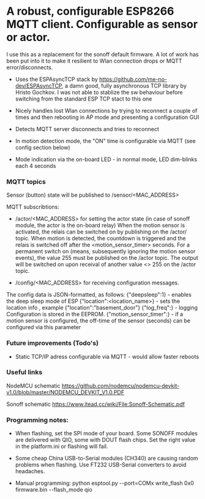 # A robust, configurable ESP8266 MQTT client. Configurable as sensor or actor.

I use this as a replacement for the sonoff default firmware. A lot of work has been put into it to make it resilient to Wlan connection drops or MQTT error/disconnects.

* Uses the ESPAsyncTCP stack by https://github.com/me-no-dev/ESPAsyncTCP, a damn good, fully asynchronous TCP library by Hristo Gochkov. I was not able to stablize the sw behaviour before switching from the standard ESP TCP stact to this one
* Nicely handles lost Wlan connections by trying to reconnect a couple of times and then rebooting in AP mode and presenting a configuration GUI
* Detects MQTT server disconnects and tries to reconnect

* In motion detection mode, the "ON" time is configurable via MQTT (see config section below)
* Mode indication via the on-board LED - in normal mode, LED dim-blinks each 4 seconds


### MQTT topics
Sensor (button) state will be published to /sensor/<MAC_ADDRESS>

MQTT subscribtions:
 * /actor/<MAC_ADDRESS> for setting the actor state (in case of sonoff module, the actor is the on-board relay)
 When the motion sensor is activated, the relais can be switched on by publishing on the /actor/ topic. When motion is detected, the countdown is triggered and the relais is switched off after the <motion_sensor_timer> seconds. 
 For a permanent switch on (means, subsequently ignoring the motion sensor events), the value 255 must be published on the /actor topic. 
 The output will be switched on upon receival of another value <> 255 on the /actor topic.
 
 * /config/<MAC_ADDRESS> for receiving configuration messages.

The config data is JSON-formatted, as follows:
{"deepsleep":1} - enables the deep sleep mode of ESP
{"location":<location_name>} - sets the location info , example {"location":"basement_door"}
{"log_freq":<int>} - logging
Configuration is stored in the EEPROM.
{"motion_sensor_timer":<int>} - if a motion sensor is configured, the off-time of the sensor (seconds) can be configured via this parameter

### Future improvements (Todo's)
* Static TCP/IP adress configurable via MQTT - would allow faster reboots

### Useful links
NodeMCU schematic https://github.com/nodemcu/nodemcu-devkit-v1.0/blob/master/NODEMCU_DEVKIT_V1.0.PDF

Sonoff schematic https://www.itead.cc/wiki/File:Sonoff-Schematic.pdf

### Programming notes:
* When flashing, set the SPI mode of your board. Some SONOFF modules are delivered with QIO, some with DOUT flash chips. Set the right value in the platform.ini or flashing will fail. 

* Some cheap China USB-to-Serial modules (CH340) are causing random problems when flashing. Use FT232 USB-Serial converters to avoid headaches.

* Manual programming:
python esptool.py --port=COMx write_flash 0x0 firmware.bin --flash_mode qio
